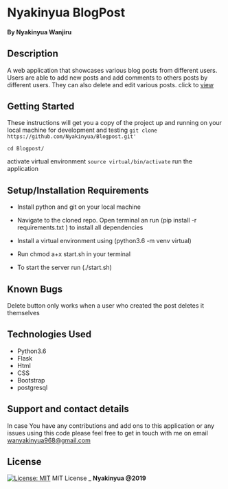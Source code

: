 # Nyakinyua BlogPost
#### 
#### By **Nyakinyua Wanjiru**
## Description
A web application that showcases various blog posts from different users. Users are able to add new posts and add comments to others posts by different users. They can also delete and edit various posts.
click to [view]()

## Getting Started
These instructions will get you a copy of the project up and running on your local machine for development and testing
`git clone https://github.com/Nyakinyua/Blogpost.git'`

`cd Blogpost/`

activate virtual environment
`source virtual/bin/activate`
run the application

## Setup/Installation Requirements
* Install python and git on your local machine

* Navigate to the cloned repo. Open terminal an run (pip install -r requirements.txt ) to install all dependencies

* Install a virtual environment using (python3.6 -m venv virtual)

* Run chmod a+x start.sh in your terminal

* To start the server run (./start.sh)


## Known Bugs
Delete button only works when a user who created the post deletes it themselves

## Technologies Used
* Python3.6
* Flask
* Html
* CSS
* Bootstrap
* postgresql

## Support and contact details
 In case You have any contributions and add ons to this application or any issues using this code please feel free to get in touch with me on email wanyakinyua968@gmail.com

## License
[![License: MIT](https://img.shields.io/badge/License-MIT-yellow.svg)](https://opensource.org/licenses/MIT)
MIT License
\_ **Nyakinyua @2019**